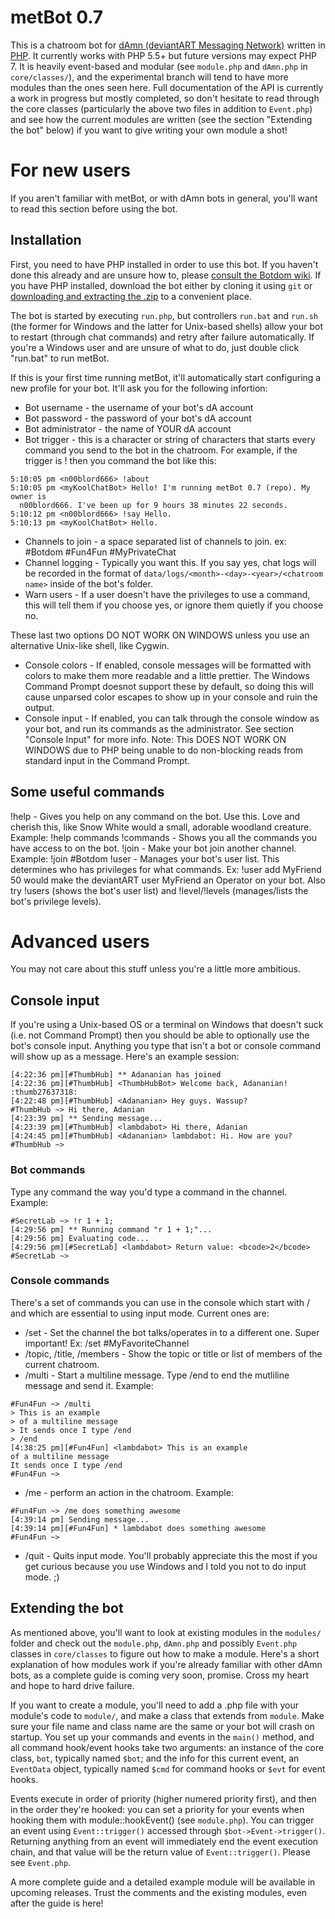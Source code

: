 # metBot 0.7
This is a chatroom bot for [dAmn (deviantART Messaging Network)](http://chat.deviantart.com/) written in [PHP](http://php.net). It currently works with PHP 5.5+ but future versions may expect PHP 7. It is heavily event-based and modular (see `module.php` and `dAmn.php` in `core/classes/`), and the experimental branch will tend to have more modules than the ones seen here. Full documentation of the API is currently a work in progress but mostly completed, so don't hesitate to read through the core classes (particularly the above two files in addition to `Event.php`) and see how the current modules are written (see the section "Extending the bot" below) if you want to give writing your own module a shot!

# For new users
If you aren't familiar with metBot, or with dAmn bots in general, you'll want to read this section before using the bot.

## Installation
First, you need to have PHP installed in order to use this bot. If you haven't done this already and are unsure how to, please [consult the Botdom wiki](http://botdom.com/documentation/Install_PHP). If you have PHP installed, download the bot either by cloning it using `git` or [downloading and extracting the .zip](https://github.com/joshtwo/arsenic/archive/master.zip) to a convenient place.

The bot is started by executing `run.php`, but controllers `run.bat` and `run.sh` (the former for Windows and the latter for Unix-based shells) allow your bot to restart (through chat commands) and retry after failure automatically. If you're a Windows user and are unsure of what to do, just double click "run.bat" to run metBot.

If this is your first time running metBot, it'll automatically start configuring a new profile for your bot. It'll ask you for the following infortion:
* Bot username - the username of your bot's dA account
* Bot password - the password of your bot's dA account
* Bot administrator - the name of YOUR dA account
* Bot trigger - this is a character or string of characters that starts every command you send to the bot in the chatroom. For example, if the trigger is ! then you command the bot like this:
```
5:10:05 pm <n00blord666> !about
5:10:05 pm <myKoolChatBot> Hello! I'm running metBot 0.7 (repo). My owner is
  n00blord666. I've been up for 9 hours 38 minutes 22 seconds.
5:10:12 pm <n00blord666> !say Hello.
5:10:13 pm <myKoolChatBot> Hello.
```
* Channels to join - a space separated list of channels to join. ex: #Botdom #Fun4Fun #MyPrivateChat
* Channel logging - Typically you want this. If you say yes, chat logs will be recorded in the format of `data/logs/<month>-<day>-<year>/<chatroom name>` inside of the bot's folder.
* Warn users - If a user doesn't have the privileges to use a command, this will tell them if you choose yes, or ignore them quietly if you choose no.

These last two options DO NOT WORK ON WINDOWS unless you use an alternative Unix-like shell, like Cygwin.
* Console colors - If enabled, console messages will be formatted with colors to make them more readable and a little prettier. The Windows Command Prompt doesnot support these by default, so doing this will cause unparsed color escapes to show up in your console and ruin the output.
* Console input - If enabled, you can talk through the console window as your bot, and run its commands as the administrator. See section "Console Input" for more info. Note: This DOES NOT WORK ON WINDOWS due to PHP being unable to do non-blocking reads from standard input in the Command Prompt.

## Some useful commands
!help <command name> - Gives you help on any command on the bot. Use this. Love and cherish this, like Snow White would a small, adorable woodland creature. Example: !help commands
!commands - Shows you all the commands you have access to on the bot.
!join <channel> - Make your bot join another channel. Example: !join #Botdom
!user - Manages your bot's user list. This determines who has privileges for what commands. Ex: !user add MyFriend 50 would make the deviantART user MyFriend an Operator on your bot. Also try !users (shows the bot's user list) and !level/!levels (manages/lists the bot's privilege levels).

# Advanced users
You may not care about this stuff unless you're a little more ambitious.

## Console input
If you're using a Unix-based OS or a terminal on Windows that doesn't suck (i.e. not Command Prompt) then you should be able to optionally use the bot's console input. Anything you type that isn't a bot or console command will show up as a message. Here's an example session:
```
[4:22:36 pm][#ThumbHub] ** Adananian has joined
[4:22:36 pm][#ThumbHub] <ThumbHubBot> Welcome back, Adananian! :thumb27637318:
[4:22:48 pm][#ThumbHub] <Adananian> Hey guys. Wassup?
#ThumbHub ~> Hi there, Adanian
[4:23:39 pm] ** Sending message...
[4:23:39 pm][#ThumbHub] <lambdabot> Hi there, Adanian
[4:24:45 pm][#ThumbHub] <Adananian> lambdabot: Hi. How are you?
#ThumbHub ~> 
```

### Bot commands
Type any command the way you'd type a command in the channel. Example:
```
#SecretLab ~> !r 1 + 1;
[4:29:56 pm] ** Running command "r 1 + 1;"...
[4:29:56 pm] Evaluating code...
[4:29:56 pm][#SecretLab] <lambdabot> Return value: <bcode>2</bcode>
#SecretLab ~>
```
### Console commands
There's a set of commands you can use in the console which start with / and which are essential to using input mode. Current ones are:
* /set <channel> - Set the channel the bot talks/operates in to a different one. Super important! Ex: /set #MyFavoriteChannel
* /topic, /title, /members - Show the topic or title or list of members of the current chatroom.
* /multi - Start a multiline message. Type /end to end the mutliline message and send it. Example:
```
#Fun4Fun ~> /multi
> This is an example
> of a multiline message
> It sends once I type /end
> /end
[4:38:25 pm][#Fun4Fun] <lambdabot> This is an example
of a multiline message
It sends once I type /end
#Fun4Fun ~> 
```
* /me <message> - perform an action in the chatroom. Example:
```
#Fun4Fun ~> /me does something awesome
[4:39:14 pm] Sending message...
[4:39:14 pm][#Fun4Fun] * lambdabot does something awesome
#Fun4Fun ~>
```
* /quit - Quits input mode. You'll probably appreciate this the most if you get curious because you use Windows and I told you not to do input mode. ;)

## Extending the bot
As mentioned above, you'll want to look at existing modules in the `modules/` folder and check out the `module.php`, `dAmn.php` and possibly `Event.php` classes in `core/classes` to figure out how to make a module. Here's a short explanation of how modules work if you're already familiar with other dAmn bots, as a complete guide is coming very soon, promise. Cross my heart and hope to hard drive failure.

If you want to create a module, you'll need to add a .php file with your module's code to `module/`, and make a class that extends from `module`. Make sure your file name and class name are the same or your bot will crash on startup. You set up your commands and events in the `main()` method, and all command hook/event hooks take two arguments: an instance of the core class, `bot`, typically named `$bot`; and the info for this current event, an `EventData` object, typically named `$cmd` for command hooks or `$evt` for event hooks.

Events execute in order of priority (higher numered priority first), and then in the order they're hooked: you can set a priority for your events when hooking them with module::hookEvent() (see `module.php`). You can trigger an event using `Event::trigger()` accessed through `$bot->Event->trigger()`. Returning anything from an event will immediately end the event execution chain, and that value will be the return value of `Event::trigger()`. Please see `Event.php`.

A more complete guide and a detailed example module will be available in upcoming releases. Trust the comments and the existing modules, even after the guide is here!
